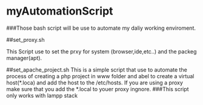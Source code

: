 # myAutomationScript

###Those bash script will be use to automate my daliy working enviroment.

##set_proxy.sh

This Script use to set the prxy for system (browser,ide,etc..) and the packeg manager(apt).

##set_apache_project.sh
This is a simple script that use to automate the process of creating a php project in www folder and abel to create a virtual host(*.loca) and add the host to the /etc/hosts.
If you are using a proxy make sure that you add the *.local to youer proxy ingnore.
###This script only works with lampp stack 

